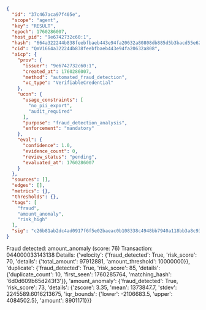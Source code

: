 ```json
{
  "id": "37c467aca97f405e",
  "scope": "agent",
  "key": "RESULT",
  "epoch": 1760286007,
  "host_pid": "9e6742732c60:1",
  "hash": "664a322244b838feebfbaeb443e94fa20632a80808db885d5b3bacd55e626b04",
  "cid": "QmV1664a322244b838feebfbaeb443e94fa20632a808",
  "aicp": {
    "prov": {
      "issuer": "9e6742732c60:1",
      "created_at": 1760286007,
      "method": "automated_fraud_detection",
      "vc_type": "VerifiableCredential"
    },
    "ucon": {
      "usage_constraints": [
        "no_pii_export",
        "audit_required"
      ],
      "purpose": "fraud_detection_analysis",
      "enforcement": "mandatory"
    },
    "eval": {
      "confidence": 1.0,
      "evidence_count": 0,
      "review_status": "pending",
      "evaluated_at": 1760286007
    }
  },
  "sources": [],
  "edges": [],
  "metrics": {},
  "thresholds": {},
  "tags": [
    "fraud",
    "amount_anomaly",
    "risk_high"
  ],
  "sig": "c26b81ab2dc4ad0917f6f5e02baeac0b108338c4948bb7940a118bb3a8c93d06"
}
```

Fraud detected: amount_anomaly (score: 76)
Transaction: 044000033143138
Details: {'velocity': {'fraud_detected': True, 'risk_score': 70, 'details': {'total_amount': 97912881, 'amount_threshold': 10000000}}, 'duplicate': {'fraud_detected': True, 'risk_score': 85, 'details': {'duplicate_count': 10, 'first_seen': 1760285764, 'matching_hash': '6d0d609b65d243f3'}}, 'amount_anomaly': {'fraud_detected': True, 'risk_score': 73, 'details': {'zscore': 3.35, 'mean': 1373847.7, 'stdev': 2245589.6016213675, 'iqr_bounds': {'lower': -2106683.5, 'upper': 4084502.5}, 'amount': 8901171}}}